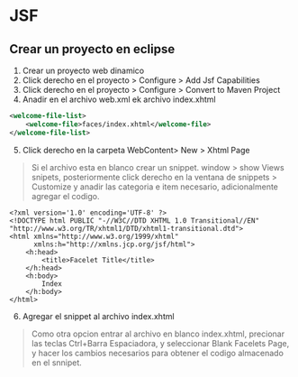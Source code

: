 # JSF

## Crear un proyecto en eclipse
1. Crear un proyecto web dinamico
2. Click derecho en el proyecto > Configure > Add Jsf Capabilities
3. Click derecho en el proyecto > Configure > Convert to Maven Project
4. Anadir en el archivo web.xml ek archivo index.xhtml
```xml
<welcome-file-list>
    <welcome-file>faces/index.xhtml</welcome-file>
</welcome-file-list>
```
5. Click derecho en la carpeta WebContent> New > Xhtml Page

> Si el archivo esta en blanco crear un snippet. window > show Views snipets, posteriormente click derecho en la ventana de snippets > Customize y anadir las categoria e item necesario, adicionalmente agregar el codigo.
```
<?xml version='1.0' encoding='UTF-8' ?>
<!DOCTYPE html PUBLIC "-//W3C//DTD XHTML 1.0 Transitional//EN" "http://www.w3.org/TR/xhtml1/DTD/xhtml1-transitional.dtd">
<html xmlns="http://www.w3.org/1999/xhtml"
      xmlns:h="http://xmlns.jcp.org/jsf/html">
    <h:head>
        <title>Facelet Title</title>
    </h:head>
    <h:body>
        Index
    </h:body>
</html>
```
6. Agregar el snippet al archivo index.xhtml
> Como otra opcion entrar al archivo en blanco index.xhtml, precionar las teclas Ctrl+Barra Espaciadora, y seleccionar Blank Facelets Page, y hacer los cambios necesarios para obtener el codigo almacenado en el snnipet.

